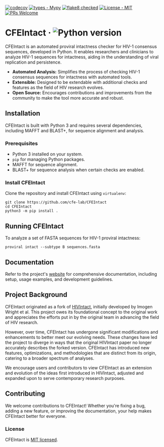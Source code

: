 
[![codecov](https://codecov.io/gh/cfe-lab/CFEIntact/branch/master/graph/badge.svg?token=OCYKUD7QET)](https://codecov.io/gh/cfe-lab/CFEIntact)
[![types - Mypy](https://img.shields.io/badge/types-Mypy-blue.svg)](https://github.com/python/mypy)
[![flake8 checked](https://img.shields.io/badge/flake8-checked-blueviolet.svg)](https://github.com/PyCQA/flake8)
[![License - MIT](https://img.shields.io/badge/license-MIT-9400d3.svg)](https://spdx.org/licenses/)
[![PRs Welcome](https://img.shields.io/badge/PRs-welcome-brightgreen.svg)](https://github.com/cfe-lab/CFEIntact/pulls)

# CFEIntact &middot; ![Python version](https://img.shields.io/badge/python-3.6+-blue.svg)

CFEIntact is an automated proviral intactness checker for HIV-1 consensus sequences, developed in Python. It enables researchers and clinicians to analyze HIV-1 sequences for intactness, aiding in the understanding of viral replication and persistence.

- **Automated Analysis:** Simplifies the process of checking HIV-1 consensus sequences for intactness with automated tools.
- **Extensible:** Designed to be extendable with additional checks and features as the field of HIV research evolves.
- **Open Source:** Encourages contributions and improvements from the community to make the tool more accurate and robust.

## Installation

CFEIntact is built with Python 3 and requires several dependencies, including MAFFT and BLAST+, for sequence alignment and analysis.

### Prerequisites

- Python 3 installed on your system.
- `pip` for managing Python packages.
- MAFFT for sequence alignment.
- BLAST+ for sequence analysis when certain checks are enabled.

### Install CFEIntact

Clone the repository and install CFEIntact using `virtualenv`:

```shell
git clone https://github.com/cfe-lab/CFEIntact
cd CFEIntact
python3 -m pip install .
```

## Running CFEIntact

To analyze a set of FASTA sequences for HIV-1 proviral intactness:

```shell
proviral intact --subtype B sequences.fasta
```

## Documentation

Refer to the project's [website](https://cfe-lab.github.io/CFEIntact) for comprehensive documentation, including setup, usage examples, and development guidelines.

## Project Background

CFEIntact originated as a fork of [HIVIntact](https://github.com/ramics/HIVIntact), initially developed by Imogen Wright et al. This project owes its foundational concept to the original work and appreciates the efforts put in by the original team in advancing the field of HIV research.

However, over time, CFEIntact has undergone significant modifications and enhancements to better meet our evolving needs. These changes have led the project to diverge in ways that the original HIVIntact paper no longer accurately describes the forked version. CFEIntact has introduced new features, optimizations, and methodologies that are distinct from its origin, catering to a broader spectrum of analyses.

We encourage users and contributors to view CFEIntact as an extension and evolution of the ideas first introduced in HIVIntact, adjusted and expanded upon to serve contemporary research purposes.

## Contributing

We welcome contributions to CFEIntact! Whether you're fixing a bug, adding a new feature, or improving the documentation, your help makes CFEIntact better for everyone.

### License

CFEIntact is [MIT licensed](./LICENSE).
